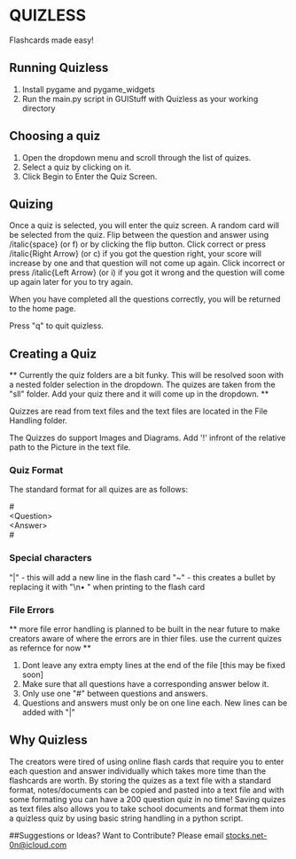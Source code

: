 # QUIZLESS
Flashcards made easy!

## Running Quizless
1. Install pygame and pygame_widgets
2. Run the main.py script in GUIStuff with Quizless as your working directory

## Choosing a quiz
1. Open the dropdown menu and scroll through the list of quizes.
2. Select a quiz by clicking on it.
3. Click Begin to Enter the Quiz Screen.

## Quizing
Once a quiz is selected, you will enter the quiz screen. A random card will be selected from the quiz. Flip between the question and answer using /italic{space} (or f) or by clicking the flip button. Click correct or press /italic{Right Arrow} (or c) if you got the question right, your score will increase by one and that question will not come up again. Click incorrect or press /italic{Left Arrow} (or i) if you got it wrong and the question will come up again later for you to try again. 

When you have completed all the questions correctly, you will be returned to the home page.

Press "q" to quit quizless.

## Creating a Quiz
\*\* Currently the quiz folders are a bit funky. This will be resolved soon with a nested folder selection in the dropdown. The quizes are taken from the "sll" folder. Add your quiz there and it will come up in the dropdown. \*\*

Quizzes are read from text files and the text files are located in the File Handling folder. 

The Quizzes do support Images and Diagrams. Add '!' infront of the relative path to the Picture in the text file.

### Quiz Format
The standard format for all quizes are as follows:

\#\
\<Question\>\
\<Answer\>\
\#

### Special characters
"|" - this will add a new line in the flash card
"~" - this creates a bullet by replacing it with "\n• " when printing to the flash card

### File Errors
\*\* more file error handling is planned to be built in the near future to make creators aware of where the errors are in thier files. use the current quizes as refernce for now \*\*

1. Dont leave any extra empty lines at the end of the file [this may be fixed soon]
2. Make sure that all questions have a corresponding answer below it.
3. Only use one "#" between questions and answers.
4. Questions and answers must only be on one line each. New lines can be added with "|"

## Why Quizless
The creators were tired of using online flash cards that require you to enter each question and answer individually which takes more time than the flashcards are worth. By storing the quizes as a text file with a standard format, notes/documents can be copied and pasted into a text file and with some formating you can have a 200 question quiz in no time! Saving quizes as text files also allows you to take school documents and format them into a quizless quiz by using basic string handling in a python script.

##Suggestions or Ideas? Want to Contribute?
Please email stocks.net-0n@icloud.com

